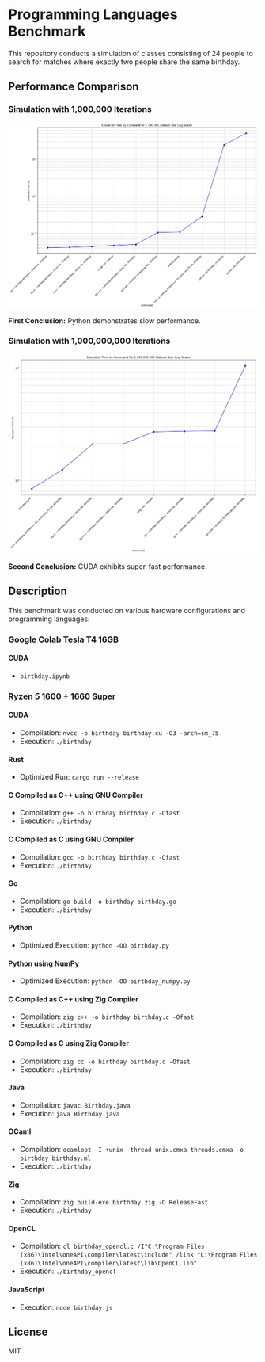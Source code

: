 # Programming Languages Benchmark

This repository conducts a simulation of classes consisting of 24 people to search for matches where exactly two people share the same birthday.

## Performance Comparison

### Simulation with 1,000,000 Iterations
![Simulation with 1,000,000 Iterations](1_000_000.png)

**First Conclusion:** Python demonstrates slow performance.

### Simulation with 1,000,000,000 Iterations
![Simulation with 1,000,000,000 Iterations](1_000_000_000.png)

**Second Conclusion:** CUDA exhibits super-fast performance.

## Description

This benchmark was conducted on various hardware configurations and programming languages:

### Google Colab Tesla T4 16GB

#### CUDA
- `birthday.ipynb`

### Ryzen 5 1600 + 1660 Super

#### CUDA
- Compilation: `nvcc -o birthday birthday.cu -O3 -arch=sm_75`
- Execution: `./birthday`

#### Rust
- Optimized Run: `cargo run --release`

#### C Compiled as C++ using GNU Compiler
- Compilation: `g++ -o birthday birthday.c -Ofast`
- Execution: `./birthday`

#### C Compiled as C using GNU Compiler
- Compilation: `gcc -o birthday birthday.c -Ofast`
- Execution: `./birthday`

#### Go
- Compilation: `go build -o birthday birthday.go`
- Execution: `./birthday`

#### Python
- Optimized Execution: `python -OO birthday.py`

#### Python using NumPy
- Optimized Execution: `python -OO birthday_numpy.py`

#### C Compiled as C++ using Zig Compiler
- Compilation: `zig c++ -o birthday birthday.c -Ofast`
- Execution: `./birthday`

#### C Compiled as C using Zig Compiler
- Compilation: `zig cc -o birthday birthday.c -Ofast`
- Execution: `./birthday`

#### Java
- Compilation: `javac Birthday.java`
- Execution: `java Birthday.java`

#### OCaml
- Compilation: `ocamlopt -I +unix -thread unix.cmxa threads.cmxa -o birthday birthday.ml`
- Execution: `./birthday`

#### Zig
- Compilation: `zig build-exe birthday.zig -O ReleaseFast`
- Execution: `./birthday`

#### OpenCL
- Compilation: `cl birthday_opencl.c /I"C:\Program Files (x86)\Intel\oneAPI\compiler\latest\include" /link "C:\Program Files (x86)\Intel\oneAPI\compiler\latest\lib\OpenCL.lib"`
- Execution: `./birthday_opencl`

#### JavaScript
- Execution: `node birthday.js`

## License

MIT